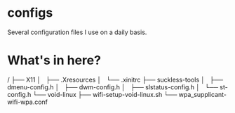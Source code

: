 # configs
Several configuration files I use on a daily basis.


# What's in here?

/
├── X11
│   ├── .Xresources
│   └── .xinitrc
├── suckless-tools
│   ├── dmenu-config.h
│   ├── dwm-config.h
│   ├── slstatus-config.h
│   └── st-config.h
└── void-linux
    ├── wifi-setup-void-linux.sh
    └── wpa_supplicant-wifi-wpa.conf

